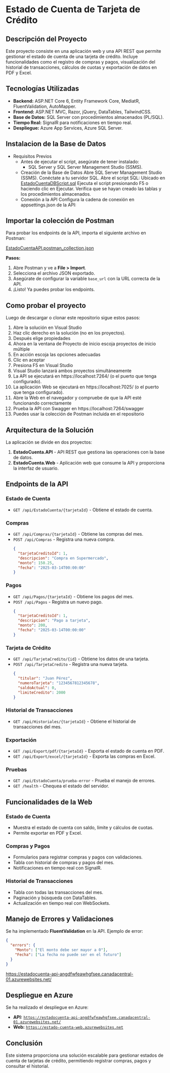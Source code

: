 # **Estado de Cuenta de Tarjeta de Crédito**

## **Descripción del Proyecto**
Este proyecto consiste en una aplicación web y una API REST que permite gestionar el estado de cuenta de una tarjeta de crédito.
Incluye funcionalidades como el registro de compras y pagos, visualización del historial de transacciones, cálculos de cuotas y exportación de datos en PDF y Excel.

## **Tecnologías Utilizadas**
- **Backend:** ASP.NET Core 6, Entity Framework Core, MediatR, FluentValidation, AutoMapper.
- **Frontend:** ASP.NET MVC, Razor, jQuery, DataTables, TailwindCSS.
- **Base de Datos:** SQL Server con procedimientos almacenados (PL/SQL).
- **Tiempo Real:** SignalR para notificaciones en tiempo real.
- **Despliegue:** Azure App Services, Azure SQL Server.

## **Instalacion de la Base de Datos**
-  Requisitos Previos
   - Antes de ejecutar el script, asegúrate de tener instalado:
      *  SQL Server  y SQL Server Management Studio (SSMS).
   - Creación de la Base de Datos
      Abre SQL Server Management Studio (SSMS).
      Conéctate a tu servidor SQL.
      Abre el script SQL:
        Ubicado en [EstadoCuentaDBScript.sql](DBScript/EstadoCuentaDBScript.sql)
      Ejecuta el script presionando F5 o haciendo clic en Ejecutar.
      Verifica que se hayan creado las tablas y los procedimientos almacenados.
   - Conexión a la API
      Configura la cadena de conexión en appsettings.json de la API:

## Importar la colección de Postman

Para probar los endpoints de la API, importa el siguiente archivo en Postman:

[EstadoCuentaAPI.postman_collection.json](Postman/EstadoCuentaAPI.postman_collection.json)

**Pasos:**
1. Abre Postman y ve a **File > Import**.
2. Selecciona el archivo JSON exportado.
3. Asegúrate de configurar la variable `base_url` con la URL correcta de la API.
4. ¡Listo! Ya puedes probar los endpoints.

## Como probar el proyecto
Luego de descargar o clonar este repositorio sigue estos pasos:
   1. Abre la solución en Visual Studio
   2. Haz clic derecho en la solución (no en los proyectos).
   3. Después elige propiedades
   4. Ahora en la ventana de Proyecto de inicio escoja proyectos de inicio múltiple
   5. En acción escoja las opciones adecuadas 
   6. Clic en aceptar
   7. Presiona F5 en Visual Studio
   8. Visual Studio lanzará ambos proyectos simultáneamente
   9. La API se ejecutará en https://localhost:7264/ (o el puerto que tenga configurado).
   10. La aplicación Web se ejecutará en https://localhost:7025/ (o el puerto que tenga configurado).
   11. Abre la Web en el navegador y compruebe de que la API esté funcionando correctamente
   12. Prueba la API con Swagger en https://localhost:7264/swagger 
   13. Puedes usar la colección de Postman incluida en el repositorio

## **Arquitectura de la Solución**
La aplicación se divide en dos proyectos:
1. **EstadoCuenta.API** - API REST que gestiona las operaciones con la base de datos.
2. **EstadoCuenta.Web** - Aplicación web que consume la API y proporciona la interfaz de usuario.

## **Endpoints de la API**

### **Estado de Cuenta**
- `GET /api/EstadoCuenta/{tarjetaId}` - Obtiene el estado de cuenta.


### **Compras**
- `GET /api/Compras/{tarjetaId}` - Obtiene las compras del mes.
- `POST /api/Compras` - Registra una nueva compra.
  ```json
  {
    "tarjetaCreditoId": 1,
    "descripcion": "Compra en Supermercado",
    "monto": 150.25,
    "fecha": "2025-03-14T00:00:00"
  }
  ```

### **Pagos**
- `GET /api/Pagos/{tarjetaId}` - Obtiene los pagos del mes.
- `POST /api/Pagos` - Registra un nuevo pago.
  ```json
  {
    "tarjetaCreditoId": 1,
    "descripcion": "Pago a tarjeta",
    "monto": 200,
    "fecha": "2025-03-14T00:00:00"
  }
  ```

### **Tarjeta de Crédito**
- `GET /api/TarjetaCredito/{id}` - Obtiene los datos de una tarjeta.
- `POST /api/TarjetaCredito` - Registra una nueva tarjeta.
  ```json
  {
    "titular": "Juan Pérez",
    "numeroTarjeta": "1234567812345678",
    "saldoActual": 0,
    "limiteCredito": 2000
  }
  ```

### **Historial de Transacciones**
- `GET /api/Historiales/{tarjetaId}` - Obtiene el historial de transacciones del mes.

### **Exportación**
- `GET /api/Export/pdf/{tarjetaId}` - Exporta el estado de cuenta en PDF.
- `GET /api/Export/excel/{tarjetaId}` - Exporta las compras en Excel.

### **Pruebas**
- `GET /api/EstadoCuenta/prueba-error` - Prueba el manejo de errores.
- `GET /health` - Chequea el estado del servidor.

## **Funcionalidades de la Web**

### **Estado de Cuenta**
- Muestra el estado de cuenta con saldo, límite y cálculos de cuotas.
- Permite exportar en PDF y Excel.

### **Compras y Pagos**
- Formularios para registrar compras y pagos con validaciones.
- Tabla con historial de compras y pagos del mes.
- Notificaciones en tiempo real con SignalR.

### **Historial de Transacciones**
- Tabla con todas las transacciones del mes.
- Paginación y búsqueda con DataTables.
- Actualización en tiempo real con WebSockets.


## **Manejo de Errores y Validaciones**
Se ha implementado **FluentValidation** en la API. Ejemplo de error:
```json
{
  "errors": {
    "Monto": ["El monto debe ser mayor a 0"],
    "Fecha": ["La fecha no puede ser en el futuro"]
  }
}
```
https://estadocuenta-api-angdfwfeawhgfsee.canadacentral-01.azurewebsites.net/
## **Despliegue en Azure**
Se ha realizado el despliegue en Azure:
- **API:** [`https://estadocuenta-api-angdfwfeawhgfsee.canadacentral-01.azurewebsites.net/`](https://estadocuenta-api-angdfwfeawhgfsee.canadacentral-01.azurewebsites.net/)
- **Web:** [`https://estado-cuenta-web.azurewebsites.net`](https://estado-cuenta-web.azurewebsites.net)

## **Conclusión**
Este sistema proporciona una solución escalable para gestionar estados de cuenta de tarjetas de crédito, permitiendo registrar compras, pagos y consultar el historial.

